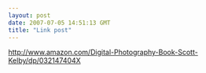 ```yaml
---
layout: post
date: 2007-07-05 14:51:13 GMT
title: "Link post"
---
```

<http://www.amazon.com/Digital-Photography-Book-Scott-Kelby/dp/032147404X>

